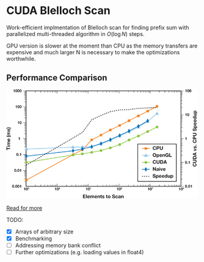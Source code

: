 # CUDA Blelloch Scan

Work-efficient implmentation of Blelloch scan for finding prefix sum with parallelized multi-threaded algorithm in $O(\log{N})$ steps.

GPU version is slower at the moment than CPU as the memory transfers are expensive and much larger N is necessary to make the optimizations worthwhile.

## Performance Comparison

![CPU vs GPU Performance](assets/cpu_vs_gpu.jpg)

[Read for more](https://developer.nvidia.com/gpugems/gpugems3/part-vi-gpu-computing/chapter-39-parallel-prefix-sum-scan-cuda)

TODO:
- [X] Arrays of arbitrary size
- [X] Benchmarking
- [ ] Addressing memory bank conflict
- [ ] Further optimizations (e.g. loading values in float4)